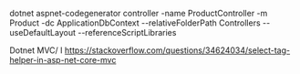 dotnet aspnet-codegenerator controller -name ProductController -m Product -dc ApplicationDbContext --relativeFolderPath Controllers --useDefaultLayout --referenceScriptLibraries


Dotnet MVC/ I
https://stackoverflow.com/questions/34624034/select-tag-helper-in-asp-net-core-mvc
